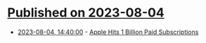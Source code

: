 # [Published on 2023-08-04](index.md)

* [2023-08-04, 14:40:00](https://apple.slashdot.org/story/23/08/04/1424222/apple-hits-1-billion-paid-subscriptions?utm_source=rss1.0mainlinkanon&utm_medium=feed) - [Apple Hits 1 Billion Paid Subscriptions](https://apple.slashdot.org/story/23/08/04/1424222/apple-hits-1-billion-paid-subscriptions?utm_source=rss1.0mainlinkanon&utm_medium=feed)
